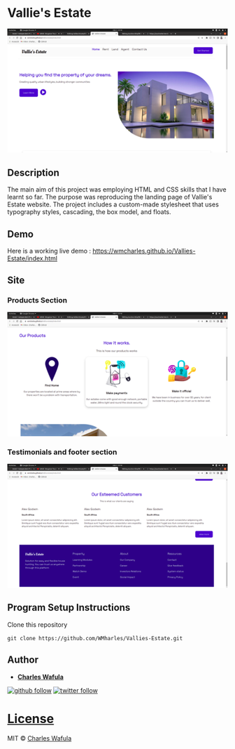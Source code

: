 # Vallie's Estate
![image](https://github.com/WMCharles/Vallies-Estate/blob/main/intro.png)

## Description
The main aim of this project was employing HTML and CSS skills that I have learnt so far. The purpose was reproducing the landing page of Vallie's Estate website. The project includes a custom-made stylesheet that uses typography styles, cascading, the box model, and floats.

## Demo
Here is a working live demo :  https://wmcharles.github.io/Vallies-Estate/index.html

## Site

### Products Section
![image](https://github.com/WMCharles/Vallies-Estate/blob/main/products.png)
### Testimonials and footer section
![image](https://github.com/WMCharles/Vallies-Estate/blob/main/footer.png)

## Program Setup Instructions

Clone this repository
```
git clone https://github.com/WMharles/Vallies-Estate.git
```

## Author 

* **[Charles Wafula](https://https://github.com/WMCharles)** 

[![github follow](https://img.shields.io/github/followers/WMCharles?label=Follow_on_GitHub)](https://github.com/WMKCharles)
[![twitter follow](https://img.shields.io/twitter/follow/WMCharles?style=social)](https://twitter.com/WMKCharles)

# [License](https://github.com/WMCharles/Vallies-Estate/blob/master/LICENSE.md)

MIT © [Charles Wafula ](https://github.com/WMCharles)
